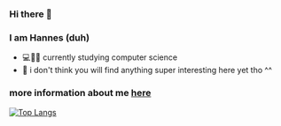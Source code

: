 ### Hi there 👋

### I am Hannes (duh)
- 💻👩‍🔬 currently studying computer science
- 🦥 i don't think you will find anything super interesting here yet tho ^^

### more information about me [here](https://hannesgith.github.io/)

[![Top Langs](https://github-readme-stats.vercel.app/api/top-langs/?username=HannesGitH&langs_count=10)](https://github.com/HannesGitH/HannesGitH/)

<!--
**HannesGitH/HannesGitH** is a ✨ _special_ ✨ repository because its `README.md` (this file) appears on your GitHub profile.

Here are some ideas to get you started:

- 🔭 I’m currently working on ...
- 🌱 I’m currently learning ...
- 👯 I’m looking to collaborate on ...
- 🤔 I’m looking for help with ...
- 💬 Ask me about ...
- 📫 How to reach me: ...
- 😄 Pronouns: ...
- ⚡ Fun fact: ...
-->
